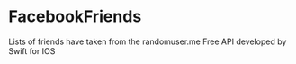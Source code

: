 # FacebookFriends
Lists of friends have taken from the randomuser.me Free API developed by Swift for IOS
